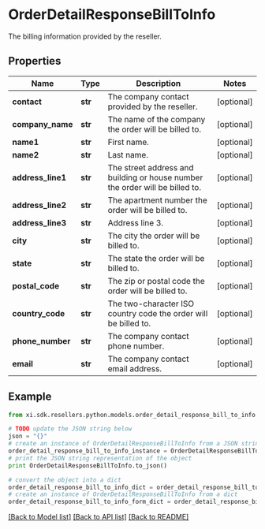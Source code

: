 # OrderDetailResponseBillToInfo

The billing information provided by the reseller.

## Properties

Name | Type | Description | Notes
------------ | ------------- | ------------- | -------------
**contact** | **str** | The company contact provided by the reseller. | [optional] 
**company_name** | **str** | The name of the company the order will be billed to. | [optional] 
**name1** | **str** | First name. | [optional] 
**name2** | **str** | Last name. | [optional] 
**address_line1** | **str** | The street address and building or house number the order will be billed to. | [optional] 
**address_line2** | **str** | The apartment number the order will be billed to. | [optional] 
**address_line3** | **str** | Address line 3. | [optional] 
**city** | **str** | The city the order will be billed to. | [optional] 
**state** | **str** | The state the order will be billed to. | [optional] 
**postal_code** | **str** | The zip or postal code the order will be billed to. | [optional] 
**country_code** | **str** | The two-character ISO country code the order will be billed to. | [optional] 
**phone_number** | **str** | The company contact phone number. | [optional] 
**email** | **str** | The company contact email address. | [optional] 

## Example

```python
from xi.sdk.resellers.python.models.order_detail_response_bill_to_info import OrderDetailResponseBillToInfo

# TODO update the JSON string below
json = "{}"
# create an instance of OrderDetailResponseBillToInfo from a JSON string
order_detail_response_bill_to_info_instance = OrderDetailResponseBillToInfo.from_json(json)
# print the JSON string representation of the object
print OrderDetailResponseBillToInfo.to_json()

# convert the object into a dict
order_detail_response_bill_to_info_dict = order_detail_response_bill_to_info_instance.to_dict()
# create an instance of OrderDetailResponseBillToInfo from a dict
order_detail_response_bill_to_info_form_dict = order_detail_response_bill_to_info.from_dict(order_detail_response_bill_to_info_dict)
```
[[Back to Model list]](../README.md#documentation-for-models) [[Back to API list]](../README.md#documentation-for-api-endpoints) [[Back to README]](../README.md)


